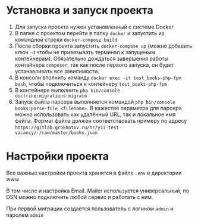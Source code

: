 # Установка и запуск проекта

1. Для запуска проекта нужен установленный с системе Docker
2. В папке с проектом перейти в папку `docker` и запустить из командной строки `docker-compose build`
3. После сборки проекта запустить `docker-compose up` (можно добавить ключ `-d` чтобы не привязывать терминал к запущеным контейнерам). Обязательно дождаться завершения работы контайнера `composer`, так как после первого запуска, он будет устанавливать все зависимости.
5. В консоли вполнить команду `docker exec -it test_books-php-fpm bash`, чтобы подключиться к контейнеру `test_books-php-fpm`
6. В контейнере выполнить `php bin/console doctrine:migrations:migrate`
7. Запуск файла парсера выполняется командой `php bin/console books:parse-file <filename>`. В кажестве параметра для парсера можно использовать как удалённый URL, так и локальное имя файла. Формат файла должен соответствовать примеру по адресу `https://gitlab.grokhotov.ru/hr/yii-test-vacancy/-/raw/master/books.json`

# Настройки проекта
Все важные настройки проекта хранятся в файле `.env` в директории www

В том числе и настройка Email. Mailer используется универсальный, по DSN можно подключить любой сервис и работать с ним.

При первой миграции создаётся пользователь с логином `admin` и паролем `admin`
